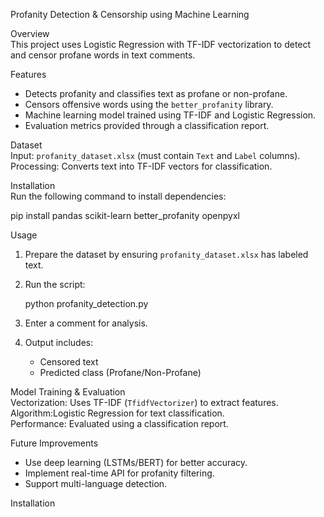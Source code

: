 Profanity Detection & Censorship using Machine Learning  

Overview  
This project uses Logistic Regression with TF-IDF vectorization to detect and censor profane words in text comments.  

Features  
- Detects profanity and classifies text as profane or non-profane.  
- Censors offensive words using the `better_profanity` library.  
- Machine learning model trained using TF-IDF and Logistic Regression.  
- Evaluation metrics provided through a classification report.  

Dataset  
Input: `profanity_dataset.xlsx` (must contain `Text` and `Label` columns).  
Processing: Converts text into TF-IDF vectors for classification.  
 
Installation  
Run the following command to install dependencies:  

pip install pandas scikit-learn better_profanity openpyxl


Usage  
1. Prepare the dataset by ensuring `profanity_dataset.xlsx` has labeled text.  
2. Run the script:  

   python profanity_detection.py

3. Enter a comment for analysis.  
4. Output includes:  
   - Censored text  
   - Predicted class (Profane/Non-Profane)  

Model Training & Evaluation  
Vectorization: Uses TF-IDF (`TfidfVectorizer`) to extract features.  
Algorithm:Logistic Regression for text classification.  
Performance: Evaluated using a classification report.  

Future Improvements  
- Use deep learning (LSTMs/BERT) for better accuracy.  
- Implement real-time API for profanity filtering.  
- Support multi-language detection.  


Installation

